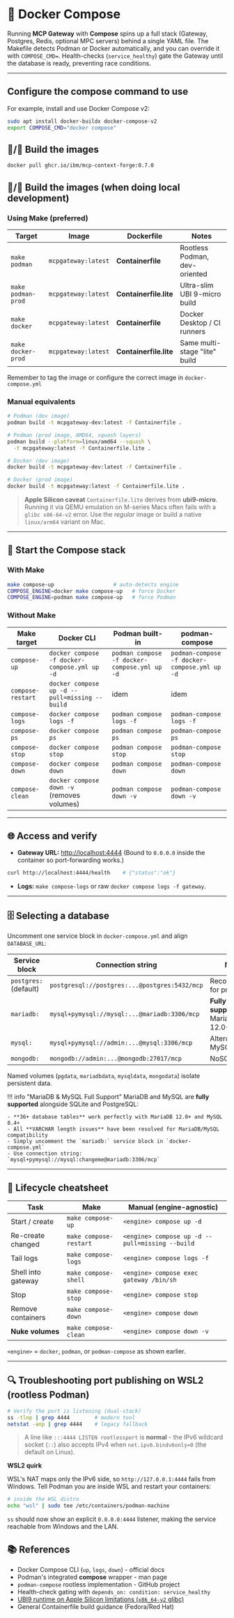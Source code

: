 # 🧩 Docker Compose

Running **MCP Gateway** with **Compose** spins up a full stack (Gateway, Postgres, Redis, optional MPC servers) behind a single YAML file.
The Makefile detects Podman or Docker automatically, and you can override it with `COMPOSE_CMD=`.
Health-checks (`service_healthy`) gate the Gateway until the database is ready, preventing race conditions.

---

## Configure the compose command to use

For example, install and use Docker Compose v2:

```bash
sudo apt install docker-buildx docker-compose-v2
export COMPOSE_CMD="docker compose"
```

## 🐳/🦭 Build the images

```bash
docker pull ghcr.io/ibm/mcp-context-forge:0.7.0
```

## 🐳/🦭 Build the images (when doing local development)

### Using Make (preferred)

| Target             | Image                   | Dockerfile             | Notes                         |
| ------------------ | ----------------------- | ---------------------- | ----------------------------- |
| `make podman`      | `mcpgateway:latest`     | **Containerfile**      | Rootless Podman, dev-oriented |
| `make podman-prod` | `mcpgateway:latest`     | **Containerfile.lite** | Ultra-slim UBI 9-micro build  |
| `make docker`      | `mcpgateway:latest`     | **Containerfile**      | Docker Desktop / CI runners   |
| `make docker-prod` | `mcpgateway:latest`     | **Containerfile.lite** | Same multi-stage "lite" build |

Remember to tag the image or configure the correct image in `docker-compose.yml`

### Manual equivalents

```bash
# Podman (dev image)
podman build -t mcpgateway-dev:latest -f Containerfile .

# Podman (prod image, AMD64, squash layers)
podman build --platform=linux/amd64 --squash \
  -t mcpgateway:latest -f Containerfile.lite .

# Docker (dev image)
docker build -t mcpgateway-dev:latest -f Containerfile .

# Docker (prod image)
docker build -t mcpgateway:latest -f Containerfile.lite .
```

> **Apple Silicon caveat**
> `Containerfile.lite` derives from **ubi9-micro**. Running it via QEMU emulation on M-series Macs often fails with a `glibc x86-64-v2` error.
> Use the *regular* image or build a native `linux/arm64` variant on Mac.

---

## 🏃 Start the Compose stack

### With Make

```bash
make compose-up                   # auto-detects engine
COMPOSE_ENGINE=docker make compose-up   # force Docker
COMPOSE_ENGINE=podman make compose-up   # force Podman
```

### Without Make

| Make target       | Docker CLI                                    | Podman built-in                              | podman-compose                               |
| ----------------- | --------------------------------------------- | -------------------------------------------- | -------------------------------------------- |
| `compose-up`      | `docker compose -f docker-compose.yml up -d`  | `podman compose -f docker-compose.yml up -d` | `podman-compose -f docker-compose.yml up -d` |
| `compose-restart` | `docker compose up -d --pull=missing --build` | idem                                         | idem                                         |
| `compose-logs`    | `docker compose logs -f`                      | `podman compose logs -f`                     | `podman-compose logs -f`                     |
| `compose-ps`      | `docker compose ps`                           | `podman compose ps`                          | `podman-compose ps`                          |
| `compose-stop`    | `docker compose stop`                         | `podman compose stop`                        | `podman-compose stop`                        |
| `compose-down`    | `docker compose down`                         | `podman compose down`                        | `podman-compose down`                        |
| `compose-clean`   | `docker compose down -v` (removes volumes)    | `podman compose down -v`                     | `podman-compose down -v`                     |

---

## 🌐 Access and verify

* **Gateway URL:** [http://localhost:4444](http://localhost:4444)
  (Bound to `0.0.0.0` inside the container so port-forwarding works.)

```bash
curl http://localhost:4444/health    # {"status":"ok"}
```

* **Logs:** `make compose-logs` or raw `docker compose logs -f gateway`.

---

## 🗄 Selecting a database

Uncomment one service block in `docker-compose.yml` and align `DATABASE_URL`:

| Service block         | Connection string                             | Notes                          |
| --------------------- | --------------------------------------------- | ------------------------------ |
| `postgres:` (default) | `postgresql://postgres:...@postgres:5432/mcp` | Recommended for production     |
| `mariadb:`            | `mysql+pymysql://mysql:...@mariadb:3306/mcp`  | **Fully supported** - MariaDB 12.0+ |
| `mysql:`              | `mysql+pymysql://admin:...@mysql:3306/mcp`    | Alternative MySQL variant      |
| `mongodb:`            | `mongodb://admin:...@mongodb:27017/mcp`       | NoSQL option                   |

Named volumes (`pgdata`, `mariadbdata`, `mysqldata`, `mongodata`) isolate persistent data.

!!! info "MariaDB & MySQL Full Support"
    MariaDB and MySQL are **fully supported** alongside SQLite and PostgreSQL:

    - **36+ database tables** work perfectly with MariaDB 12.0+ and MySQL 8.4+
    - All **VARCHAR length issues** have been resolved for MariaDB/MySQL compatibility
    - Simply uncomment the `mariadb:` service block in `docker-compose.yml`
    - Use connection string: `mysql+pymysql://mysql:changeme@mariadb:3306/mcp`

---

## 🔄 Lifecycle cheatsheet

| Task               | Make                   | Manual (engine-agnostic)                        |
| ------------------ | ---------------------- | ----------------------------------------------- |
| Start / create     | `make compose-up`      | `<engine> compose up -d`                        |
| Re-create changed  | `make compose-restart` | `<engine> compose up -d --pull=missing --build` |
| Tail logs          | `make compose-logs`    | `<engine> compose logs -f`                      |
| Shell into gateway | `make compose-shell`   | `<engine> compose exec gateway /bin/sh`         |
| Stop               | `make compose-stop`    | `<engine> compose stop`                         |
| Remove containers  | `make compose-down`    | `<engine> compose down`                         |
| **Nuke volumes**   | `make compose-clean`   | `<engine> compose down -v`                      |

`<engine>` = `docker`, `podman`, or `podman-compose` as shown earlier.

---

## 🔍 Troubleshooting port publishing on WSL2 (rootless Podman)

```bash
# Verify the port is listening (dual-stack)
ss -tlnp | grep 4444        # modern tool
netstat -anp | grep 4444    # legacy fallback
```

> A line like `:::4444 LISTEN rootlessport` is **normal** - the IPv6
> wildcard socket (`::`) also accepts IPv4 when `net.ipv6.bindv6only=0`
> (the default on Linux).

**WSL2 quirk**

WSL's NAT maps only the IPv6 side, so `http://127.0.0.1:4444` fails from Windows. Tell Podman you are inside WSL and restart your containers:

```bash
# inside the WSL distro
echo "wsl" | sudo tee /etc/containers/podman-machine
```

`ss` should now show an explicit `0.0.0.0:4444` listener, making the
service reachable from Windows and the LAN.

## 📚 References

* Docker Compose CLI (`up`, `logs`, `down`) - official docs
* Podman's integrated **compose** wrapper - man page
* `podman-compose` rootless implementation - GitHub project
* Health-check gating with `depends_on: condition: service_healthy`
* [UBI9 runtime on Apple Silicon limitations (`x86_64-v2` glibc)](https://github.com/containers/podman/issues/15456)
* General Containerfile build guidance (Fedora/Red Hat)
